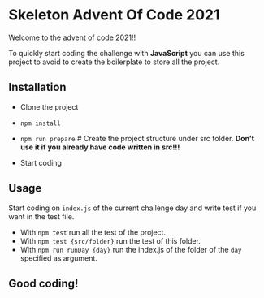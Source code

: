 # Skeleton Advent Of Code 2021

Welcome to the advent of code 2021!!

To quickly start coding the challenge with **JavaScript** you can use this project to avoid to create the boilerplate to store all the project.

## Installation

- Clone the project

- ``npm install``
- ``npm run prepare`` # Create the project structure under src folder. 
**Don't use it if you already have code written in src!!!**

- Start coding

## Usage

Start coding on ``index.js`` of the current challenge day and write test if you want in the test file.

- With ``npm test`` run all the test of the project.
- With ``npm test {src/folder}`` run the test of this folder.
- With ``npm run runDay {day}`` run the index.js of the folder of the ``day`` specified as argument.


## Good coding!